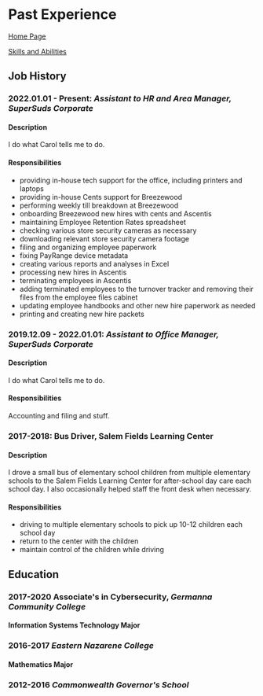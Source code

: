 # Past Experience

[Home Page](index.md)

[Skills and Abilities](skills.md)

## Job History

### 2022.01.01 - Present: _Assistant to HR and Area Manager, SuperSuds Corporate_

#### Description

I do what Carol tells me to do.

#### Responsibilities

- providing in-house tech support for the office, including printers and laptops
- providing in-house Cents support for Breezewood
- performing weekly till breakdown at Breezewood
- onboarding Breezewood new hires with cents and Ascentis
- maintaining Employee Retention Rates spreadsheet
- checking various store security cameras as necessary
- downloading relevant store security camera footage
- filing and organizing employee paperwork
- fixing PayRange device metadata
- creating various reports and analyses in Excel
- processing new hires in Ascentis
- terminating employees in Ascentis
- adding terminated employees to the turnover tracker and removing their files from the employee files cabinet
- updating employee handbooks and other new hire paperwork as needed
- printing and creating new hire packets

### 2019.12.09 - 2022.01.01: _Assistant to Office Manager, SuperSuds Corporate_

#### Description

I do what Carol tells me to do.

#### Responsibilities

Accounting and filing and stuff.

### 2017-2018: Bus Driver, Salem Fields Learning Center

#### Description

I drove a small bus of elementary school children from multiple elementary schools to the Salem Fields Learning Center for after-school day care each school day. I also occasionally helped staff the front desk when necessary.

#### Responsibilities

- driving to multiple elementary schools to pick up 10-12 children each school day
- return to the center with the children
- maintain control of the children while driving

## Education

### 2017-2020 Associate's in Cybersecurity, _Germanna Community College_

#### Information Systems Technology Major

### 2016-2017 _Eastern Nazarene College_

#### Mathematics Major

### 2012-2016 _Commonwealth Governor's School_
